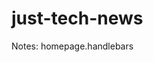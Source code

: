 # just-tech-news

Notes:
homepage.handlebars
<!--14.1.6 referencing updates to serialize array of data:
This will momentarily break the template again, because 
the template was set up to receive an object with an 
id property, title property, and so on. 
Now the only property it has access to is the posts array. 
Fortunately, Handlebars.js has built-in helpers that 
will allow you to perform minimal logic like looping 
over an array.
Note the use of {{#each}} to begin the loop and {{/each}} 
to define where it ends. Any HTML code in between (e.g., 
the <li> element) will be repeated for every item in posts.-->
